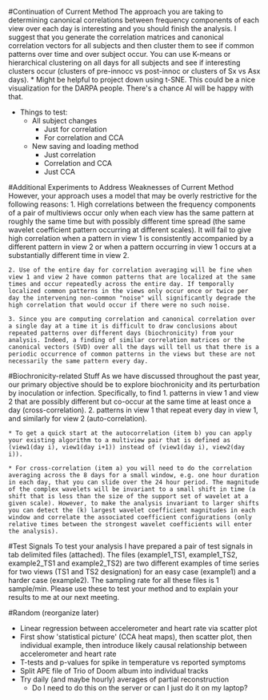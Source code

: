 #Continuation of Current Method
The approach you are taking to determining canonical correlations between frequency components of each view over each day  is interesting and you should finish the analysis. I suggest that you generate the correlation matrices and canonical correlation vectors for all subjects and then cluster them to see if common patterns over time and over subject occur. You can use K-means or hierarchical clustering on all days for all subjects and see if interesting clusters occur (clusters of pre-innocc vs post-innoc or clusters of Sx vs Asx days).
    * Might be helpful to project down using t-SNE. This could be a nice visualization for the DARPA people. There's a chance Al will be happy with that.
* Things to test:
    * All subject changes
        * Just for correlation
        * For correlation and CCA
    * New saving and loading method
        * Just correlation
        * Correlation and CCA
        * Just CCA

#Additional Experiments to Address Weaknesses of Current Method
However, your approach uses a model that may be overly restrictive for the following reasons:
    1. High correlations between the frequency components of  a pair of multiviews occur only when each view has the same pattern at roughly the same time but with possibly different time spread (the same wavelet coefficient pattern occurring at different scales). It will fail to give high correlation when a pattern in view 1 is consistently accompanied by a different pattern in view 2 or when a pattern occurring in view 1 occurs at a substantially different time in view 2.

    2. Use of the entire day for correlation averaging will be fine when view 1 and view 2 have common patterns that are localized at the same times and occur repeatedly across the entire day. If temporally localized common patterns in the views only occur once or twice per day the intervening non-common "noise" will significantly degrade the high correlation that would occur if there were no such noise.

    3. Since you are computing correlation and canonical correlation over a single day at a time it is difficult to draw conclusions about repeated patterns over different days (biochronicity) from your analysis. Indeed, a finding of similar correlation matrices or the canonical vectors (SVD) over all the days will tell us that there is a periodic occurrence of common patterns in the views but these are not necessarily the same pattern every day.

#Biochronicity-related Stuff
As we have discussed throughout the past year, our primary objective should be to explore biochronicity and its perturbation by inoculation or infection. Specifically, to find
    1. patterns in view 1 and view 2 that are possibly different but co-occur at the same time at least once a day (cross-correlation).
    2. patterns in view 1 that repeat every day in view 1, and similarly for view 2 (auto-correlation).

    * To get a quick start at the autocorrelation (item b) you can apply your existing algorithm to a multiview pair that is defined as (view1(day i), view1(day i+1)) instead of (view1(day i), view2(day i)).

    * For cross-correlation (item a) you will need to do the correlation averaging across the 8 days for a small window, e.g. one hour duration in each day, that you can slide over the 24 hour period. The magnitude of the complex wavelets will be invariant to a small shift in time (a shift that is less than the size of the support set of wavelet at a given scale). However, to make the analysis invariant to larger shifts you can detect the (k) largest wavelet coefficient magnitudes in each window and correlate the associated coefficient configurations (only relative times between the strongest wavelet coefficients will enter the analysis).

#Test Signals
To test your analysis I have prepared a pair of test signals in tab delimited files (attached). The files  (example1_TS1, example1_TS2,  example2_TS1 and example2_TS2) are two different examples of time series for two views  (TS1 and TS2 designation) for an easy case (example1) and a harder case (example2). The sampling rate for all these files is 1 sample/min.  Please use these to test your method and to explain your results to me at our next meeting.

#Random (reorganize later)
* Linear regression between accelerometer and heart rate via scatter plot
* First show 'statistical picture' (CCA heat maps), then scatter plot, then individual example, then introduce likely causal relationship between accelerometer and heart rate
* T-tests and p-values for spike in temperature vs reported symptoms
* Split APE file of Trio of Doom album into individual tracks
* Try daily (and maybe hourly) averages of partial reconstruction
    * Do I need to do this on the server or can I just do it on my laptop?
